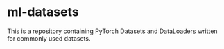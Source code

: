 # ml-datasets
This is a repository containing PyTorch Datasets and DataLoaders written for commonly used datasets. 
